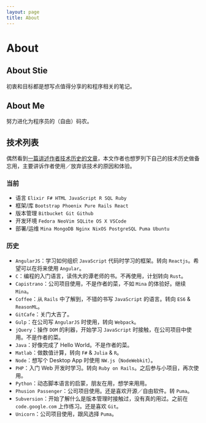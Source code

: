 ```yaml
---
layout: page
title: About
---
```


# About

## About Stie

初衷和目标都是想写点值得分享的和程序相关的笔记。

## About Me

努力进化为程序员的（自由）码农。

## 技术列表

偶然看到[一篇讲述作者技术历史的文章](https://github.com/rainyear/new-blog-source/blob/master/content/rainy-of-all-trade.md)，本文作者也想罗列下自己的技术历史做备忘用，主要讲诉作者使用／放弃该技术的原因和体验。

### 当前

- 语言 `Elixir F# HTML JavaScript R SQL Ruby`
- 框架/库 `Bootstrap Phoenix Pure Rails React`
- 版本管理 `Bitbucket Git Github`
- 开发环境 `Fedora NeoVim SQLite OS X VSCode`
- 部署/运维 `Mina MongoDB Nginx NixOS PostgreSQL Puma Ubuntu`

### 历史

- `AngularJS`：学习如何组织 `JavaScript` 代码时学习的框架。转向 `Reactjs`。希望可以在将来使用 `Angular`。
- `C`：编程的入门语言，读伟大的谭老师的书。不再使用，计划转向 `Rust`。
- `Capistrano`：公司项目使用，不是作者的菜，不如 `Mina` 的体验好。继续 `Mina`。
- `Coffee`：从 `Rails` 中了解到，不错的书写 `JavaScript` 的语言。转向 `ES6` & `ReasonML`。
- `GitCafe`：关门大吉了。
- `Gulp`：在公司写 `AngularJS` 时使用，转向 `Webpack`。
- `jQuery`：操作 `DOM` 的利器，开始学习 `JavaScript` 时接触，在公司项目中使用。不是作者的菜。
- `Java`：好像完成了 Hello World。不是作者的菜。
- `Matlab`：做数值计算，转向 `F#` & `Julia` & `R`。
- `Node`：想写个 Desktop App 时使用 `NW.js`（`NodeWebkit`）。
- `PHP`：入门 Web 开发时学习。转向 `Ruby on Rails`。之后参与小项目，再次使用。
- `Python`：动态脚本语言的启蒙，朋友在用，想学来用用。
- `Phusion Passenger`：公司项目使用。还是喜欢开源／自由软件。转 `Puma`。
- `Subversion`：开始了解什么是版本管理时接触过，没有真的用过。之前在 `code.google.com` 上作练习。还是喜欢 `Git`。
- `Unicorn`：公司项目使用，跟风选择 `Puma`。
